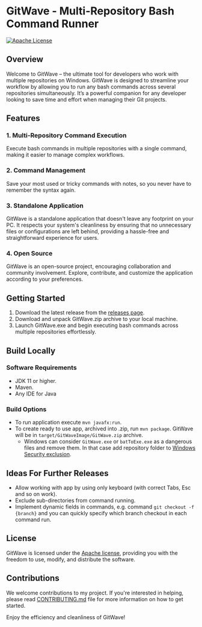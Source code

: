 # GitWave - Multi-Repository Bash Command Runner
[![Apache License](https://img.shields.io/badge/license-Apache%20License%202.0-blue.svg)](https://github.com/introfog/GitWave/blob/master/LICENSE.md)

## Overview
Welcome to GitWave – the ultimate tool for developers who work with multiple repositories on Windows. GitWave is 
designed to streamline your workflow by allowing you to run any bash commands across several repositories simultaneously.
It’s a powerful companion for any developer looking to save time and effort when managing their Git projects.

## Features
### 1. Multi-Repository Command Execution
Execute bash commands in multiple repositories with a single command, making it easier to manage complex workflows.
### 2. Command Management
Save your most used or tricky commands with notes, so you never have to remember the syntax again.
### 3. Standalone Application
GitWave is a standalone application that doesn't leave any footprint on your PC. It respects your 
system's cleanliness by ensuring that no unnecessary files or configurations are left behind, 
providing a hassle-free and straightforward experience for users.
### 4. Open Source
GitWave is an open-source project, encouraging collaboration and community involvement. 
Explore, contribute, and customize the application according to your preferences.

## Getting Started
1. Download the latest release from the [releases page](https://github.com/introfog/GitWave/releases).
2. Download and unpack GitWave.zip archive to your local machine. 
3. Launch GitWave.exe and begin executing bash commands across multiple repositories effortlessly.

## Build Locally
### Software Requirements
- JDK 11 or higher.
- Maven.
- Any IDE for Java
### Build Options
- To run application execute `mvn javafx:run`.
- To create ready to use app, archived into .zip, run `mvn package`. GitWave will be in `target/GitWaveImage/GitWave.zip` archive.
  - Windows can consider `GitWave.exe` or `batToExe.exe` as a dangerous files and remove them. In that case add repository folder to [Windows Security exclusion][winSecurity].

## Ideas For Further Releases
- Allow working with app by using only keyboard (with correct Tabs, Esc and so on work).
- Exclude sub-directories from command running.
- Implement dynamic fields in commands, e.g. command `git checkout -f {branch}` and you can quickly specify which branch checkout in each command run. 

## License
GitWave is licensed under the [Apache license](LICENSE.md), providing you with the freedom to use, modify, and distribute the software.

## Contributions
We welcome contributions to my project. If you're interested in helping, please read 
[CONTRIBUTING.md](CONTRIBUTING.md) file for more information on how to get started.


Enjoy the efficiency and cleanliness of GitWave!

[winSecurity]: https://support.microsoft.com/en-us/windows/add-an-exclusion-to-windows-security-811816c0-4dfd-af4a-47e4-c301afe13b26
